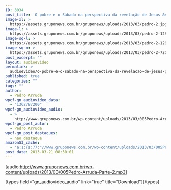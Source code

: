 ```yaml
---
ID: 3034
post_title: 'O pobre e o Sábado na perspectiva da revelação de Jesus &#8211; Parte 2'
image-xl: >
  https://assets.gruponews.com.br/gruponews/uploads/2013/03/pedro-2.jpg
image-l: >
  https://assets.gruponews.com.br/gruponews/uploads/2013/03/pedro-2-1280x483.jpg
image-sq-l: >
  https://assets.gruponews.com.br/gruponews/uploads/2013/03/pedro-2-1280x483.jpg
image-sq-m: >
  https://assets.gruponews.com.br/gruponews/uploads/2013/03/pedro-2-720x483.jpg
post_excerpt: ""
layout: audioevideo
permalink: >
  audioevideo/o-pobre-e-o-sabado-na-perspectiva-da-revelacao-de-jesus-parte-2
published: true
categories: ""
tags: ""
author:
  - Pedro Arruda
wpcf-gn_audiovideo_data:
  - "1362787200"
wpcf-gn_audiovideo_audio:
  - >
    http://www.gruponews.com.br/wp-content/uploads/2013/03/005Pedro-Arruda-Parte-2.mp3
wpcf-gn_post_autor:
  - Pedro Arruda
wpcf-gn_post_destaques:
  - nao_destaque
amazonS3_cache:
  - 'a:1:{s:77:"//www.gruponews.com.br/wp-content/uploads/2013/03/005Pedro-Arruda-Parte-2.mp3";i:3014;}'
post_date: 2013-03-21 08:30:01
---
```

[audio:http://www.gruponews.com.br/wp-content/uploads/2013/03/005Pedro-Arruda-Parte-2.mp3]

[types field="gn_audiovideo_audio" link="true" title="Download"][/types]